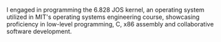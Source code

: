 I engaged in programming the 6.828 JOS kernel, an operating system utilized in MIT's operating systems engineering course, showcasing proficiency in low-level programming, C, x86 assembly and collaborative software development.
